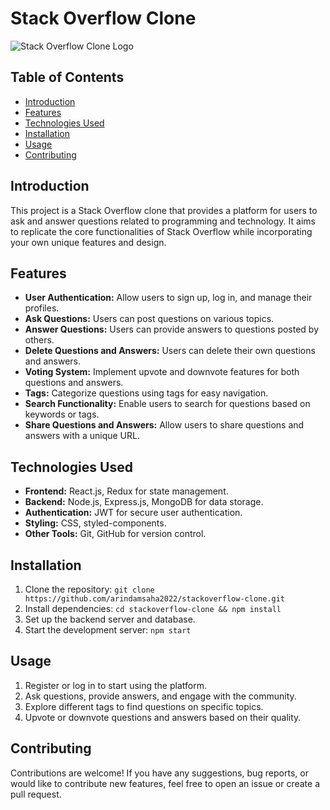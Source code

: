 # Stack Overflow Clone

![Stack Overflow Clone Logo](/client/src/assets/logo.png)

## Table of Contents

- [Introduction](#introduction)
- [Features](#features)
- [Technologies Used](#technologies-used)
- [Installation](#installation)
- [Usage](#usage)
- [Contributing](#contributing)

## Introduction

This project is a Stack Overflow clone that provides a platform for users to ask and answer questions related to programming and technology. It aims to replicate the core functionalities of Stack Overflow while incorporating your own unique features and design.

## Features

- **User Authentication:** Allow users to sign up, log in, and manage their profiles.
- **Ask Questions:** Users can post questions on various topics.
- **Answer Questions:** Users can provide answers to questions posted by others.
- **Delete Questions and Answers:** Users can delete their own questions and answers.
- **Voting System:** Implement upvote and downvote features for both questions and answers.
- **Tags:** Categorize questions using tags for easy navigation.
- **Search Functionality:** Enable users to search for questions based on keywords or tags.
- **Share Questions and Answers:** Allow users to share questions and answers with a unique URL.


## Technologies Used

- **Frontend:** React.js, Redux for state management.
- **Backend:** Node.js, Express.js, MongoDB for data storage.
- **Authentication:** JWT for secure user authentication.
- **Styling:** CSS, styled-components.
- **Other Tools:** Git, GitHub for version control.

## Installation

1. Clone the repository: `git clone https://github.com/arindamsaha2022/stackoverflow-clone.git`
2. Install dependencies: `cd stackoverflow-clone && npm install`
3. Set up the backend server and database.
4. Start the development server: `npm start`

## Usage

1. Register or log in to start using the platform.
2. Ask questions, provide answers, and engage with the community.
3. Explore different tags to find questions on specific topics.
4. Upvote or downvote questions and answers based on their quality.

## Contributing

Contributions are welcome! If you have any suggestions, bug reports, or would like to contribute new features, feel free to open an issue or create a pull request.


